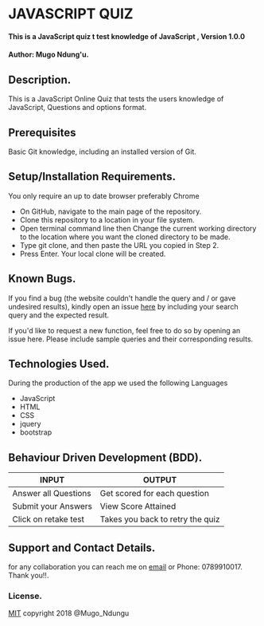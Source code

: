 # JAVASCRIPT QUIZ

#### This is a JavaScript quiz t test knowledge of JavaScript , Version 1.0.0

#### Author: Mugo Ndung'u.

## Description.

This is a JavaScript Online Quiz that tests the users knowledge of JavaScript, Questions and options format.

## Prerequisites

Basic Git knowledge, including an installed version of Git.

## Setup/Installation Requirements.

You only require an up to date browser preferably Chrome

-   On GitHub, navigate to the main page of the repository.
-   Clone this repository to a location in your file system.
-   Open terminal command line then Change the current working directory to the location where you want the cloned directory to be made.
-   Type git clone, and then paste the URL you copied in Step 2.
-   Press Enter. Your local clone will be created.

## Known Bugs.

If you find a bug (the website couldn't handle the query and / or gave undesired results), kindly open an issue [here](twinnymugo@gmail.com) by including your search query and the expected result.

If you'd like to request a new function, feel free to do so by opening an issue here. Please include sample queries and their corresponding results.

## Technologies Used.

During the production of the app we used the following Languages

-   JavaScript
-   HTML
-   CSS
-   jquery
-   bootstrap

## Behaviour Driven Development (BDD).

| INPUT                | OUTPUT                           |
| -------------------- | -------------------------------- |
| Answer all Questions | Get scored for each question     |
| Submit your Answers  | View Score Attained              |
| Click on retake test | Takes you back to retry the quiz |

## Support and Contact Details.

for any collaboration you can reach me on [email](twinnymugo@gmail.com) or Phone: 0789910017. Thank you!!.

### License.

[MIT](License.txt) copyright 2018 @Mugo_Ndungu  
